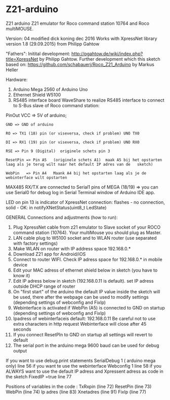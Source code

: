 # Z21-arduino
Z21 arduino 
 Z21 emulator for Roco command station 10764 and Roco multiMOUSE.

   Version: 04 modified dick koning dec 2016
   Works with XpressNet library version 1.8 (29.09.2015) from Philipp Gahtow 

  "Fathers":
  Initital development: http://pgahtow.de/wiki/index.php?title=XpressNet by Philipp Gahtow.
  Further development which this sketch based on: https://github.com/schabauerj/Roco_Z21_Arduino by Markus Heller

  
  Hardware:
  1) Arduino Mega 2560  of Arduino Uno
  2) Ethernet Shield W5100 
  3) RS485 interface board WaveShare to realize RS485 interface to connect to S-Bus slave of Roco command station:
   
   PinOut
    VCC => 5V of arduino;
    
    GND => GND of arduino
    
    RO => TX1 (18) pin (or viseversa, check if problem) UNO TX0
    
    DI => RX1 (19) pin (or viseversa, check if problem) UNO RX0
    
    RSE => Pin 9 (Digital)  originele schets pin 3
    
    ResetPin => Pin A5   (originele schets A1)  maak A5 bij het opstarten laag als je terug wilt naar het default IP adres van de   sketch)
    
    WebPin   => Pin A4   Maank A4 bij het opstarten laag als je de webinterface wilt opstarten
    
 
  MAX485 RX/TX are connected to Serial1 pins of MEGA (18/19) => you can use Serial0 for debug log in Serial Terminal window of Arduino IDE app.

  LED on pin 13 is indicator of XpressNet connection: flashes - no connection, solid - OK: in notifyXNetStatus(uint8_t LedState)

  GENERAL Connections and adjustments (how to run):
  1)  Plug XpressNet cable from z21 emulator to Slave socket of your ROCO command station (10764). Your multiMouse you should plug as Master.
  2)  LAN cable plug to W5100 socket and to WLAN router (use separated with factory settings)
  3)  Make WLAN on router with IP address space 192.168.0.* 
  4)  Download Z21 app for Android/iOS
  5)  Connect to router WIFI. Check IP adress space for 192.168.0.* in mobile device
  6)  Edit your MAC adress of ethernet shield below in sketch (you have to know it)
  7)  Edit IP adress below in sketch (192.168.0.11 is default).  set IP adress outside DHCP range of router
  8)  On "first start" of the arduino the default IP value inside the sketch will be used, there after the webpage can be used to modify       settings (depending settings of webconfig and FixIp)
  9)  Webinterface is activated if WebPin (A5) is connected to GND on startup (depending settings of webconfig and FixIp)
  10) Ipadress of webinterfaceis  default: 192.168.0.11  Be careful not to use extra characters in http request Webinterface will close       after 45 seconds
  11) If you connect ResetPIn to GND on startup all settings will revert to default
  12) The serial port in the arduino mega 9600 baud can be used for debug output

 
  If you want to use debug.print statements  SerialDebug 1 ( arduino mega only) line 56
  if you want te use the webinterface  Webconfig 1 line 58
  if you ALWAYS want to use the default IP adress and Xpressent adress as code in the sketch   FixedIP =true line 77
  
  
  Positions of variables in the code :
  TxRxpin  (line 72)   ResetPin (line 73)   WebPin (line 74)
  Ip adres (line 83)   Xnetadres (line 91)  FixIp  (line 77)

